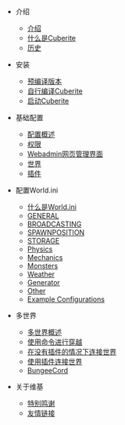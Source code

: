 - 介绍

  - [介绍](0_1_Introduction.md)
  - [什么是Cuberite](0_2_What_is_Cuberite.md)
  - [历史](0_3_History.md)

- 安装

  - [预编译版本](1_1_Pre-Compiled_Builds.md)
  - [自行编译Cuberite](1_2_Compiling_Cuberite_Yourself.md)
  - [启动Cuberite](1_3_Running_Cuberite.md)

- 基础配置

  - [配置概述](2_1_CONFIGURATION_OVERVIEW.md)
  - [权限](2_2_PERMISSIONS.md)
  - [Webadmin网页管理界面](2_3_WEBADMIN)
  - [世界](2_4_WORLDS.md)
  - [插件](2_5_PLUGINS.md)

- 配置World.ini
  - [什么是World.ini](3_1_What_is_world-ini.md)
  - [GENERAL](3_2_General.md)
  - [BROADCASTING](3_3_Broadcasting.md)
  - [SPAWNPOSITION](3_4_SpawnPosition.md)
  - [STORAGE](3_5_Storage.md)
  - [Physics](3_7_Physics.md)
  - [Mechanics](3_8_Mechanics.md)
  - [Monsters](3_9_Monsters.md)
  - [Weather](3_10_Weather.md)
  - [Generator](3_11_Generator.md)
  - [Other](3_12_Other.md)
  - [Example Configurations](3_13_Example_Configurations.md)
- 多世界
  - [多世界概述](4_1_Multiworlds-Overview.md)
  - [使用命令进行穿越](4_2_Traveling-by-Command.md)
  - [在没有插件的情况下连接世界](4_3_Linking-Worlds-Without-Plugins.md)
  - [使用插件连接世界](4_4_Linking-Worlds-with-a-Plugin.md)
  - [BungeeCord](4_5_BungeeCord.md)
- 关于维基
  - [特别鸣谢](wiki_thanks.md)
  - [友情链接](wiki_friends.md)
